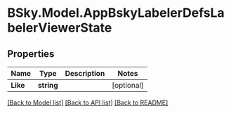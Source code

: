 # BSky.Model.AppBskyLabelerDefsLabelerViewerState

## Properties

Name | Type | Description | Notes
------------ | ------------- | ------------- | -------------
**Like** | **string** |  | [optional] 

[[Back to Model list]](../README.md#documentation-for-models) [[Back to API list]](../README.md#documentation-for-api-endpoints) [[Back to README]](../README.md)

